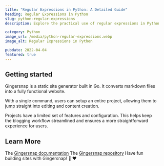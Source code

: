 ```yaml
---
title: "Regular Expressions in Python: A Detailed Guide"
heading: Regular Expressions in Python
slug: python-regular-expressions
description: Explore the practical use of regular expressions in Python. This guide offers clear examples for better regex matching and manipulation in Python projects.

category: Python
image_url: /media/python-regular-expressions.webp
image_alt: Regular Expressions in Python

pubdate: 2022-04-04
featured: true
---
```


## Getting started

Gingersnap is a static site generator built in Go. It converts markdown files into a fully functional website.

With a single command, users can setup an entire project, allowing them to jump straight into editing and content creation.

Projects have a limited set of features and configuration. This helps keep the blogging workflow streamlined and ensures a more straightforward experience for users.

## Learn More

The [Gingersnap documentation](/docs/)
The [Gingersnap repository](https://github.com/TunedMystic/gingersnap)
Have fun building sites with Gingersnap! 🍪 ❤️
